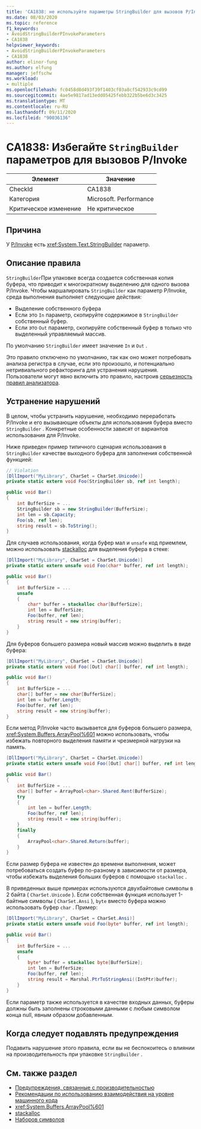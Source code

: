```yaml
---
title: 'CA1838: не используйте параметры StringBuilder для вызовов P/Invoke'
ms.date: 08/03/2020
ms.topic: reference
f1_keywords:
- AvoidStringBuilderPInvokeParameters
- CA1838
helpviewer_keywords:
- AvoidStringBuilderPInvokeParameters
- CA1838
author: elinor-fung
ms.author: elfung
manager: jeffschw
ms.workload:
- multiple
ms.openlocfilehash: fc0458d8d493f39f1403cf03a8cf542933c9cd99
ms.sourcegitcommit: 4ae5e9817ad13edd05425febb322b5be6d3c3425
ms.translationtype: MT
ms.contentlocale: ru-RU
ms.lasthandoff: 09/11/2020
ms.locfileid: "90036136"
---
```

# <a name="ca1838-avoid-stringbuilder-parameters-for-pinvokes"></a>CA1838: Избегайте `StringBuilder` параметров для вызовов P/Invoke

|Элемент|Значение|
|-|-|
|CheckId|CA1838|
|Категория|Microsoft. Performance|
|Критическое изменение|Не критическое|

## <a name="cause"></a>Причина

У [P/Invoke](/dotnet/standard/native-interop/pinvoke) есть <xref:System.Text.StringBuilder> параметр.

## <a name="rule-description"></a>Описание правила

`StringBuilder`При упаковке всегда создается собственная копия буфера, что приводит к многократному выделению для одного вызова P/Invoke. Чтобы маршалировать `StringBuilder` как параметр P/Invoke, среда выполнения выполняет следующие действия:
- Выделение собственного буфера
- Если это `In` параметр, скопируйте содержимое в `StringBuilder` собственный буфер.
- Если это `Out` параметр, скопируйте собственный буфер в только что выделенный управляемый массив.

По умолчанию `StringBuilder` имеет значение `In` и `Out` .

Это правило отключено по умолчанию, так как оно может потребовать анализа регистра в случае, если это произошло, и потенциально нетривиального рефакторинга для устранения нарушения. Пользователи могут явно включить это правило, настроив [серьезность правил анализатора](use-roslyn-analyzers.md#configure-severity-levels).

## <a name="how-to-fix-violations"></a>Устранение нарушений

В целом, чтобы устранить нарушение, необходимо переработать P/Invoke и его вызывающие объекты для использования буфера вместо `StringBuilder` . Конкретные особенности зависят от вариантов использования для P/Invoke.

Ниже приведен пример типичного сценария использования в `StringBuilder` качестве выходного буфера для заполнения собственной функцией:

```csharp
// Violation
[DllImport("MyLibrary", CharSet = CharSet.Unicode)]
private static extern void Foo(StringBuilder sb, ref int length);

public void Bar()
{
    int BufferSize = ...
    StringBuilder sb = new StringBuilder(BufferSize);
    int len = sb.Capacity;
    Foo(sb, ref len);
    string result = sb.ToString();
}
```

Для случаев использования, когда буфер мал и `unsafe` код приемлем, можно использовать [stackalloc](/dotnet/csharp/language-reference/operators/stackalloc) для выделения буфера в стеке:

```csharp
[DllImport("MyLibrary", CharSet = CharSet.Unicode)]
private static extern unsafe void Foo(char* buffer, ref int length);

public void Bar()
{
    int BufferSize = ...
    unsafe
    {
        char* buffer = stackalloc char[BufferSize];
        int len = BufferSize;
        Foo(buffer, ref len);
        string result = new string(buffer);
    }
}
```

Для буферов большего размера новый массив можно выделить в виде буфера:

```csharp
[DllImport("MyLibrary", CharSet = CharSet.Unicode)]
private static extern void Foo([Out] char[] buffer, ref int length);

public void Bar()
{
    int BufferSize = ...
    char[] buffer = new char[BufferSize];
    int len = buffer.Length;
    Foo(buffer, ref len);
    string result = new string(buffer);
}
```

Если метод P/Invoke часто вызывается для буферов большего размера, <xref:System.Buffers.ArrayPool%601> можно использовать, чтобы избежать повторного выделения памяти и чрезмерной нагрузки на память.

```csharp
[DllImport("MyLibrary", CharSet = CharSet.Unicode)]
private static extern unsafe void Foo([Out] char[] buffer, ref int length);

public void Bar()
{
    int BufferSize = ...
    char[] buffer = ArrayPool<char>.Shared.Rent(BufferSize);
    try
    {
        int len = buffer.Length;
        Foo(buffer, ref len);
        string result = new string(buffer);
    }
    finally
    {
        ArrayPool<char>.Shared.Return(buffer);
    }
}
```

Если размер буфера не известен до времени выполнения, может потребоваться создать буфер по-разному в зависимости от размера, чтобы избежать выделения больших буферов с помощью `stackalloc` .

В приведенных выше примерах используются двухбайтовые символы в 2 байта ( `CharSet.Unicode` ). Если собственная функция использует 1-байтные символы ( `CharSet.Ansi` ), `byte` вместо буфера можно использовать буфер `char` . Пример:

```csharp
[DllImport("MyLibrary", CharSet = CharSet.Ansi)]
private static extern unsafe void Foo(byte* buffer, ref int length);

public void Bar()
{
    int BufferSize = ...
    unsafe
    {
        byte* buffer = stackalloc byte[BufferSize];
        int len = BufferSize;
        Foo(buffer, ref len);
        string result = Marshal.PtrToStringAnsi((IntPtr)buffer);
    }
}
```

Если параметр также используется в качестве входных данных, буферы должны быть заполнены строковыми данными с любым символом конца null, явным образом добавленным.

## <a name="when-to-suppress-warnings"></a>Когда следует подавлять предупреждения

Подавить нарушение этого правила, если вы не беспокоитесь о влиянии на производительность при упаковке `StringBuilder` .

## <a name="see-also"></a>См. также раздел

- [Предупреждения, связанные с производительностью](../code-quality/performance-warnings.md)
- [Рекомендации по использованию взаимодействия на уровне машинного кода](/dotnet/standard/native-interop/best-practices)
- <xref:System.Buffers.ArrayPool%601>
- [stackalloc](/dotnet/csharp/language-reference/operators/stackalloc)
- [Наборов символов](/dotnet/standard/native-interop/charset)
